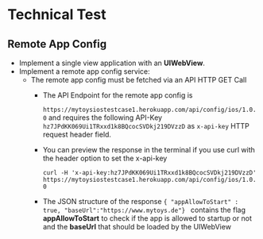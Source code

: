 # Technical Test

## Remote App Config

- Implement a single view application with an **UIWebView**.
- Implement a remote app config service:
  - The remote app config must be fetched via an API HTTP GET Call
	- The API Endpoint for the remote app config is
	
	  ```https://mytoysiostestcase1.herokuapp.com/api/config/ios/1.0.0```
and requires the following API-Key
	  ```hz7JPdKK069Ui1TRxxd1k8BQcocSVDkj219DVzzD``` as ```x-api-key``` HTTP request
	  header field.
	- You can preview the response in the terminal if you use curl with the
	  header option to set the x-api-key

	  ``` curl -H 'x-api-key:hz7JPdKK069Ui1TRxxd1k8BQcocSVDkj219DVzzD' https://mytoysiostestcase1.herokuapp.com/api/config/ios/1.0.0 ```
	  
	- The JSON structure of the response ```{ "appAllowToStart" : true, "baseUrl":"https://www.mytoys.de"} ``` contains the flag **appAllowToStart** to check if the app is allowed to startup or not and the **baseUrl** that should be loaded by the UIWebView
